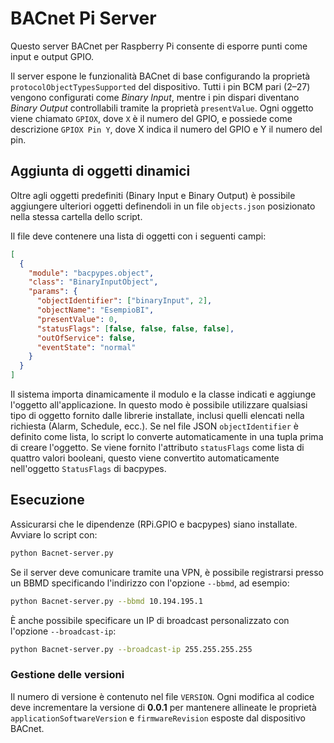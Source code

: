 # BACnet Pi Server

Questo server BACnet per Raspberry Pi consente di esporre punti come input e output GPIO.

Il server espone le funzionalità BACnet di base configurando la
proprietà `protocolObjectTypesSupported` del dispositivo. Tutti i pin BCM
pari (2–27) vengono configurati come *Binary Input*, mentre i pin dispari
diventano *Binary Output* controllabili tramite la proprietà
`presentValue`. Ogni oggetto viene chiamato `GPIOX`, dove `X` è il numero
del GPIO, e possiede come descrizione `GPIOX Pin Y`, dove X indica il
numero del GPIO e Y il numero del pin.

## Aggiunta di oggetti dinamici

Oltre agli oggetti predefiniti (Binary Input e Binary Output) è possibile
aggiungere ulteriori oggetti definendoli in un file `objects.json` posizionato nella stessa
cartella dello script.

Il file deve contenere una lista di oggetti con i seguenti campi:

```json
[
  {
    "module": "bacpypes.object",
    "class": "BinaryInputObject",
    "params": {
      "objectIdentifier": ["binaryInput", 2],
      "objectName": "EsempioBI",
      "presentValue": 0,
      "statusFlags": [false, false, false, false],
      "outOfService": false,
      "eventState": "normal"
    }
  }
]
```

Il sistema importa dinamicamente il modulo e la classe indicati e aggiunge l'oggetto
all'applicazione. In questo modo è possibile utilizzare qualsiasi tipo di oggetto fornito
dalle librerie installate, inclusi quelli elencati nella richiesta (Alarm, Schedule, ecc.).
Se nel file JSON `objectIdentifier` è definito come lista, lo script lo converte
automaticamente in una tupla prima di creare l'oggetto.
Se viene fornito l'attributo `statusFlags` come lista di quattro valori
booleani, questo viene convertito automaticamente nell'oggetto `StatusFlags` di
bacpypes.

## Esecuzione

Assicurarsi che le dipendenze (RPi.GPIO e bacpypes) siano installate.
Avviare lo script con:

```bash
python Bacnet-server.py
```

Se il server deve comunicare tramite una VPN, è possibile registrarsi presso un
BBMD specificando l'indirizzo con l'opzione `--bbmd`, ad esempio:

```bash
python Bacnet-server.py --bbmd 10.194.195.1
```

È anche possibile specificare un IP di broadcast personalizzato con
l'opzione `--broadcast-ip`:

```bash
python Bacnet-server.py --broadcast-ip 255.255.255.255
```

### Gestione delle versioni

Il numero di versione è contenuto nel file `VERSION`. Ogni modifica al codice
deve incrementare la versione di **0.0.1** per mantenere allineate le
proprietà `applicationSoftwareVersion` e `firmwareRevision` esposte dal
dispositivo BACnet.

